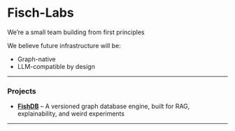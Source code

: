 # Fisch-Labs

We’re a small team building from first principles

We believe future infrastructure will be:
- Graph-native
- LLM-compatible by design

---

### Projects
- **[FishDB](https://github.com/Fisch-Labs/FishDB)** – A versioned graph database engine, built for RAG, explainability, and weird experiments

---
